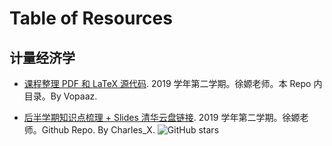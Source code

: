 # Table of Resources


## 计量经济学

- [课程整理 PDF 和 LaTeX 源代码](Econometrics/2019-summary-Vopaaz/). 2019 学年第二学期。徐嫄老师。本 Repo 内目录。By Vopaaz.

- [后半学期知识点梳理 + Slides 清华云盘链接](https://github.com/Xiaochr/Course-Reviews/blob/master/2020-spring/Econometrics.md). 2019 学年第二学期。徐嫄老师。Github Repo. By Charles_X. ![GitHub stars](https://img.shields.io/github/stars/Xiaochr/Course-Reviews?style=social)
